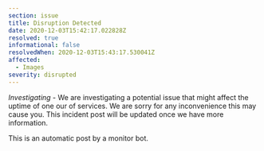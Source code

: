 ```yaml
---
section: issue
title: Disruption Detected
date: 2020-12-03T15:42:17.022828Z
resolved: true
informational: false
resolvedWhen: 2020-12-03T15:43:17.530041Z
affected:
  - Images
severity: disrupted
---
```

*Investigating* - We are investigating a potential issue that might affect the uptime of one our of services. We are sorry for any inconvenience this may cause you. This incident post will be updated once we have more information.

This is an automatic post by a monitor bot.
        